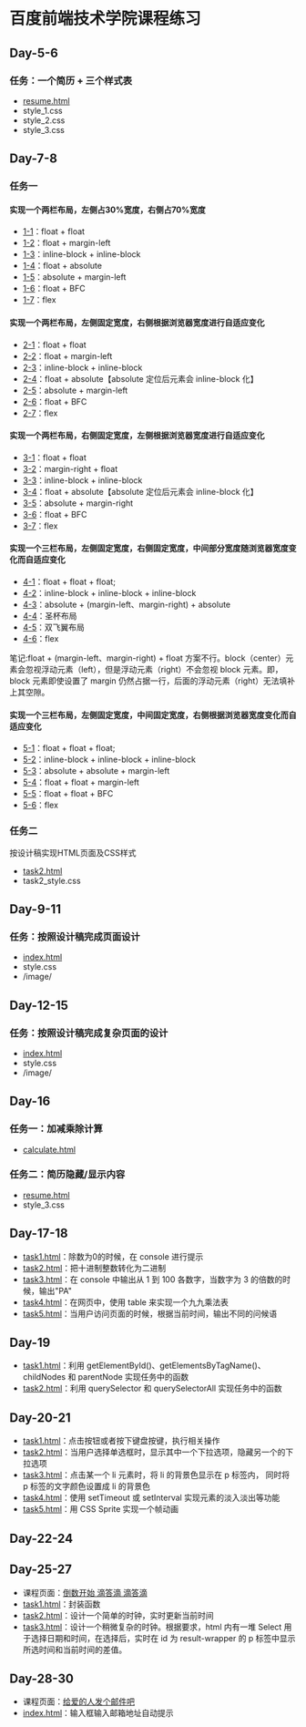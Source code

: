 # 百度前端技术学院课程练习
## Day-5-6
### 任务：一个简历 + 三个样式表
- [resume.html](https://whuhzx.github.io/FrontEndCollege2018/Day-05-06/resume.html)
- style_1.css
- style_2.css
- style_3.css

## Day-7-8
### 任务一
#### 实现一个两栏布局，左侧占30%宽度，右侧占70%宽度
- [1-1](https://whuhzx.github.io/FrontEndCollege2018/Day-07-08/task/1-1.html)：float + float
- [1-2](https://whuhzx.github.io/FrontEndCollege2018/Day-07-08/task/1-2.html)：float + margin-left
- [1-3](https://whuhzx.github.io/FrontEndCollege2018/Day-07-08/task/1-3.html)：inline-block + inline-block
- [1-4](https://whuhzx.github.io/FrontEndCollege2018/Day-07-08/task/1-4.html)：float + absolute
- [1-5](https://whuhzx.github.io/FrontEndCollege2018/Day-07-08/task/1-5.html)：absolute + margin-left
- [1-6](https://whuhzx.github.io/FrontEndCollege2018/Day-07-08/task/1-6.html)：float + BFC
- [1-7](https://whuhzx.github.io/FrontEndCollege2018/Day-07-08/task/1-7.html)：flex

#### 实现一个两栏布局，左侧固定宽度，右侧根据浏览器宽度进行自适应变化
- [2-1](https://whuhzx.github.io/FrontEndCollege2018/Day-07-08/task/2-1.html)：float + float
- [2-2](https://whuhzx.github.io/FrontEndCollege2018/Day-07-08/task/2-2.html)：float + margin-left
- [2-3](https://whuhzx.github.io/FrontEndCollege2018/Day-07-08/task/2-3.html)：inline-block + inline-block
- [2-4](https://whuhzx.github.io/FrontEndCollege2018/Day-07-08/task/2-4.html)：float + absolute【absolute 定位后元素会 inline-block 化】
- [2-5](https://whuhzx.github.io/FrontEndCollege2018/Day-07-08/task/2-5.html)：absolute + margin-left
- [2-6](https://whuhzx.github.io/FrontEndCollege2018/Day-07-08/task/2-6.html)：float + BFC
- [2-7](https://whuhzx.github.io/FrontEndCollege2018/Day-07-08/task/2-7.html)：flex

#### 实现一个两栏布局，右侧固定宽度，左侧根据浏览器宽度进行自适应变化
- [3-1](https://whuhzx.github.io/FrontEndCollege2018/Day-07-08/task/3-1.html)：float + float
- [3-2](https://whuhzx.github.io/FrontEndCollege2018/Day-07-08/task/3-2.html)：margin-right + float
- [3-3](https://whuhzx.github.io/FrontEndCollege2018/Day-07-08/task/3-3.html)：inline-block + inline-block
- [3-4](https://whuhzx.github.io/FrontEndCollege2018/Day-07-08/task/3-4.html)：float + absolute【absolute 定位后元素会 inline-block 化】
- [3-5](https://whuhzx.github.io/FrontEndCollege2018/Day-07-08/task/3-5.html)：absolute + margin-right
- [3-6](https://whuhzx.github.io/FrontEndCollege2018/Day-07-08/task/3-6.html)：float + BFC
- [3-7](https://whuhzx.github.io/FrontEndCollege2018/Day-07-08/task/3-7.html)：flex

#### 实现一个三栏布局，左侧固定宽度，右侧固定宽度，中间部分宽度随浏览器宽度变化而自适应变化
- [4-1](https://whuhzx.github.io/FrontEndCollege2018/Day-07-08/task/4-1.html)：float + float + float;
- [4-2](https://whuhzx.github.io/FrontEndCollege2018/Day-07-08/task/4-2.html)：inline-block + inline-block + inline-block
- [4-3](https://whuhzx.github.io/FrontEndCollege2018/Day-07-08/task/4-3.html)：absolute + (margin-left、margin-right) + absolute
- [4-4](https://whuhzx.github.io/FrontEndCollege2018/Day-07-08/task/4-4.html)：圣杯布局
- [4-5](https://whuhzx.github.io/FrontEndCollege2018/Day-07-08/task/4-5.html)：双飞翼布局
- [4-6](https://whuhzx.github.io/FrontEndCollege2018/Day-07-08/task/4-6.html)：flex

笔记:float + (margin-left、margin-right) + float 方案不行。block（center）元素会忽视浮动元素（left），但是浮动元素（right）不会忽视 block 元素。即，block 元素即使设置了 margin 仍然占据一行，后面的浮动元素（right）无法填补上其空隙。

#### 实现一个三栏布局，左侧固定宽度，中间固定宽度，右侧根据浏览器宽度变化而自适应变化
- [5-1](https://whuhzx.github.io/FrontEndCollege2018/Day-07-08/task/5-1)：float + float + float;
- [5-2](https://whuhzx.github.io/FrontEndCollege2018/Day-07-08/task/5-2)：inline-block + inline-block + inline-block
- [5-3](https://whuhzx.github.io/FrontEndCollege2018/Day-07-08/task/5-3)：absolute + absolute + margin-left
- [5-4](https://whuhzx.github.io/FrontEndCollege2018/Day-07-08/task/5-4)：float + float + margin-left
- [5-5](https://whuhzx.github.io/FrontEndCollege2018/Day-07-08/task/5-5)：float + float + BFC
- [5-6](https://whuhzx.github.io/FrontEndCollege2018/Day-07-08/task/5-6)：flex

### 任务二
按设计稿实现HTML页面及CSS样式
- [task2.html](https://whuhzx.github.io/FrontEndCollege2018/Day-07-08/task/task2.html)
- task2_style.css

## Day-9-11
### 任务：按照设计稿完成页面设计
- [index.html](https://whuhzx.github.io/FrontEndCollege2018/Day-09-11/index.html)
- style.css
- /image/

## Day-12-15
### 任务：按照设计稿完成复杂页面的设计
- [index.html](https://whuhzx.github.io/FrontEndCollege2018/Day-12-15/index.html)
- style.css
- /image/

## Day-16
### 任务一：加减乘除计算
- [calculate.html](https://whuhzx.github.io/FrontEndCollege2018/Day-16/calculate.html)

### 任务二：简历隐藏/显示内容
- [resume.html](https://whuhzx.github.io/FrontEndCollege2018/Day-16/resume.html)
- style_3.css

## Day-17-18
- [task1.html](https://whuhzx.github.io/FrontEndCollege2018/Day-17-18/task1.html)：除数为0的时候，在 console 进行提示
- [task2.html](https://whuhzx.github.io/FrontEndCollege2018/Day-17-18/task2.html)：把十进制整数转化为二进制
- [task3.html](https://whuhzx.github.io/FrontEndCollege2018/Day-17-18/task3.html)：在 console 中输出从 1 到 100 各数字，当数字为 3 的倍数的时候，输出"PA"
- [task4.html](https://whuhzx.github.io/FrontEndCollege2018/Day-17-18/task4.html)：在网页中，使用 table 来实现一个九九乘法表
- [task5.html](https://whuhzx.github.io/FrontEndCollege2018/Day-17-18/task5.html)：当用户访问页面的时候，根据当前时间，输出不同的问候语

## Day-19
- [task1.html](https://whuhzx.github.io/FrontEndCollege2018/Day-19/task1.html)：利用 getElementById()、getElementsByTagName()、childNodes 和 parentNode 实现任务中的函数
- [task2.html](https://whuhzx.github.io/FrontEndCollege2018/Day-19/task2.html)：利用 querySelector 和 querySelectorAll 实现任务中的函数

## Day-20-21
- [task1.html](https://whuhzx.github.io/FrontEndCollege2018/Day-20-21/task1.html)：点击按钮或者按下键盘按键，执行相关操作
- [task2.html](https://whuhzx.github.io/FrontEndCollege2018/Day-20-21/task2.html)：当用户选择单选框时，显示其中一个下拉选项，隐藏另一个的下拉选项
- [task3.html](https://whuhzx.github.io/FrontEndCollege2018/Day-20-21/task3.html)：点击某一个 li 元素时，将 li 的背景色显示在 p 标签内， 同时将 p 标签的文字颜色设置成 li 的背景色
- [task4.html](https://whuhzx.github.io/FrontEndCollege2018/Day-20-21/task4.html)：使用 setTimeout 或 setInterval 实现元素的淡入淡出等功能
- [task5.html](https://whuhzx.github.io/FrontEndCollege2018/Day-20-21/task5.html)：用 CSS Sprite 实现一个帧动画

## Day-22-24

## Day-25-27
- 课程页面：[倒数开始 滴答滴 滴答滴](http://ife.baidu.com/course/detail/id/51)
- [task1.html](https://whuhzx.github.io/FrontEndCollege2018/Day-25-27/task1.html)：封装函数
- [task2.html](https://whuhzx.github.io/FrontEndCollege2018/Day-25-27/task2.html)：设计一个简单的时钟，实时更新当前时间
- [task3.html](https://whuhzx.github.io/FrontEndCollege2018/Day-25-27/task3.html)：设计一个稍微复杂的时钟。根据要求，html 内有一堆 Select 用于选择日期和时间，在选择后，实时在 id 为 result-wrapper 的 p 标签中显示所选时间和当前时间的差值。

## Day-28-30
- 课程页面：[给爱的人发个邮件吧](http://ife.baidu.com/course/detail/id/52)
- [index.html](https://whuhzx.github.io/FrontEndCollege2018/Day-28-30/task1.html)：输入框输入邮箱地址自动提示


